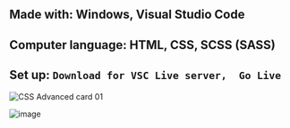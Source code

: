 Made with: Windows, Visual Studio Code
------------------------------------------------

Computer language: HTML, CSS, SCSS (SASS)
------------------------------------------------

Set up: ```Download for VSC Live server,  Go Live```
-----------------------------------------------------
![CSS Advanced card 01](https://github.com/aelyakoubi/Assignment-advanced-CSS-stylesheet-100-/assets/115151631/08e84a8d-c368-4700-a5a9-51ae3bd29206)

![image](https://github.com/aelyakoubi/Assignment-advanced-CSS-stylesheet-100-/assets/115151631/0aba16d3-e5c2-4263-950f-405bbb743952)
